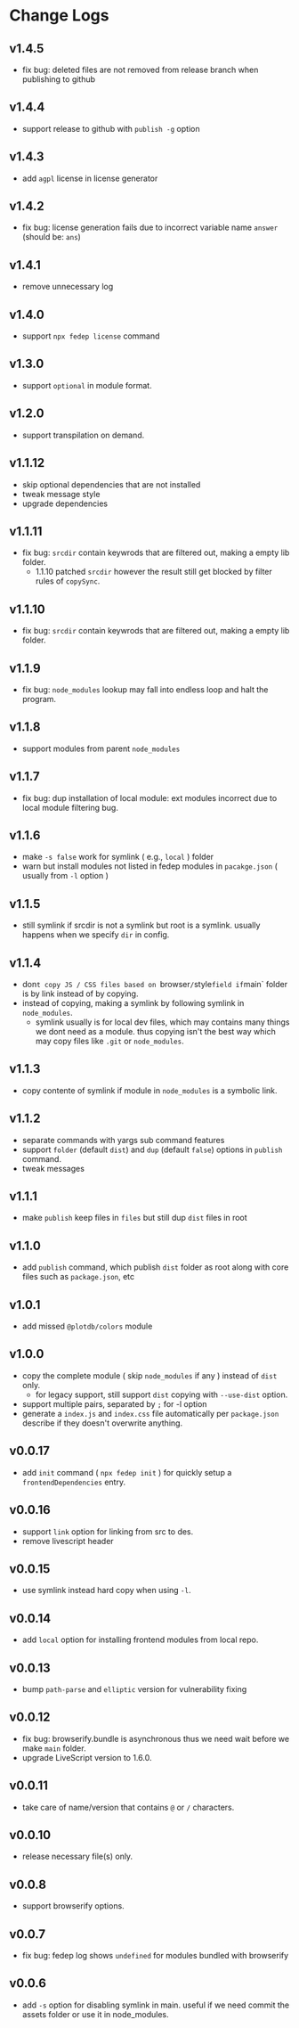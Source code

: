 # Change Logs

## v1.4.5

 - fix bug: deleted files are not removed from release branch when publishing to github


## v1.4.4

 - support release to github with `publish -g` option


## v1.4.3

 - add `agpl` license in license generator


## v1.4.2

 - fix bug: license generation fails due to incorrect variable name `answer` (should be: `ans`)


## v1.4.1

 - remove unnecessary log


## v1.4.0

 - support `npx fedep license` command


## v1.3.0

 - support `optional` in module format.


## v1.2.0

 - support transpilation on demand.


## v1.1.12

 - skip optional dependencies that are not installed
 - tweak message style
 - upgrade dependencies


## v1.1.11

 - fix bug: `srcdir` contain keywrods that are filtered out, making a empty lib folder.
   - 1.1.10 patched `srcdir` however the result still get blocked by filter rules of `copySync`.


## v1.1.10

 - fix bug: `srcdir` contain keywrods that are filtered out, making a empty lib folder.


## v1.1.9

 - fix bug: `node_modules` lookup may fall into endless loop and halt the program.


## v1.1.8

 - support modules from parent `node_modules`


## v1.1.7

 - fix bug: dup installation of local module: ext modules incorrect due to local module filtering bug.


## v1.1.6

 - make `-s false` work for symlink ( e.g., `local` ) folder
 - warn but install modules not listed in fedep modules in `pacakge.json` ( usually from `-l` option )


## v1.1.5

 - still symlink if srcdir is not a symlink but root is a symlink. usually happens when we specify `dir` in config.


## v1.1.4

 - don`t copy JS / CSS files based on `browser` / `style` field if `main` folder is by link instead of by copying.
 - instead of copying, making a symlink by following symlink in `node_modules`.
   - symlink usually is for local dev files, which may contains many things we dont need as a module.
     thus copying isn't the best way which may copy files like `.git` or `node_modules`.


## v1.1.3

 - copy contente of symlink if module in `node_modules` is a symbolic link.


## v1.1.2

 - separate commands with yargs sub command features
 - support `folder` (default `dist`) and `dup` (default `false`) options in `publish` command.
 - tweak messages


## v1.1.1

 - make `publish` keep files in `files` but still dup `dist` files in root


## v1.1.0

 - add `publish` command, which publish `dist` folder as root along with core files such as `package.json`, etc


## v1.0.1

 - add missed `@plotdb/colors` module


## v1.0.0

 - copy the complete module ( skip `node_modules` if any ) instead of `dist` only.
   - for legacy support, still support `dist` copying with `--use-dist` option.
 - support multiple pairs, separated by `;` for -l option
 - generate a `index.js` and `index.css` file automatically per `package.json` describe if they doesn't overwrite anything.


## v0.0.17

 - add `init` command ( `npx fedep init` ) for quickly setup a `frontendDependencies` entry.


## v0.0.16

 - support `link` option for linking from src to des.
 - remove livescript header


## v0.0.15

 - use symlink instead hard copy when using `-l`.


## v0.0.14

 - add `local` option for installing frontend modules from local repo.


## v0.0.13

 - bump `path-parse` and `elliptic` version for vulnerability fixing


## v0.0.12

 - fix bug: browserify.bundle is asynchronous thus we need wait before we make `main` folder.
 - upgrade LiveScript version to 1.6.0.


## v0.0.11

 - take care of name/version that contains `@` or `/` characters.


## v0.0.10

 - release necessary file(s) only.


## v0.0.8

 - support browserify options.


## v0.0.7

 - fix bug: fedep log shows `undefined` for modules bundled with browserify


## v0.0.6

 - add `-s` option for disabling symlink in main. useful if we need commit the assets folder or use it in node_modules.
